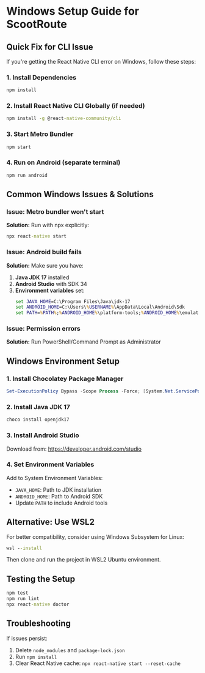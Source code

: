 # Windows Setup Guide for ScootRoute

## Quick Fix for CLI Issue

If you're getting the React Native CLI error on Windows, follow these steps:

### 1. Install Dependencies
```cmd
npm install
```

### 2. Install React Native CLI Globally (if needed)
```cmd
npm install -g @react-native-community/cli
```

### 3. Start Metro Bundler
```cmd
npm start
```

### 4. Run on Android (separate terminal)
```cmd
npm run android
```

## Common Windows Issues & Solutions

### Issue: Metro bundler won't start
**Solution:** Run with npx explicitly:
```cmd
npx react-native start
```

### Issue: Android build fails
**Solution:** Make sure you have:
1. **Java JDK 17** installed
2. **Android Studio** with SDK 34
3. **Environment variables** set:
   ```cmd
   set JAVA_HOME=C:\Program Files\Java\jdk-17
   set ANDROID_HOME=C:\Users\%USERNAME%\AppData\Local\Android\Sdk
   set PATH=%PATH%;%ANDROID_HOME%\platform-tools;%ANDROID_HOME%\emulator
   ```

### Issue: Permission errors
**Solution:** Run PowerShell/Command Prompt as Administrator

## Windows Environment Setup

### 1. Install Chocolatey Package Manager
```powershell
Set-ExecutionPolicy Bypass -Scope Process -Force; [System.Net.ServicePointManager]::SecurityProtocol = [System.Net.ServicePointManager]::SecurityProtocol -bor 3072; iex ((New-Object System.Net.WebClient).DownloadString('https://community.chocolatey.org/install.ps1'))
```

### 2. Install Java JDK 17
```cmd
choco install openjdk17
```

### 3. Install Android Studio
Download from: https://developer.android.com/studio

### 4. Set Environment Variables
Add to System Environment Variables:
- `JAVA_HOME`: Path to JDK installation
- `ANDROID_HOME`: Path to Android SDK
- Update `PATH` to include Android tools

## Alternative: Use WSL2
For better compatibility, consider using Windows Subsystem for Linux:

```cmd
wsl --install
```

Then clone and run the project in WSL2 Ubuntu environment.

## Testing the Setup
```cmd
npm test
npm run lint
npx react-native doctor
```

## Troubleshooting
If issues persist:
1. Delete `node_modules` and `package-lock.json`
2. Run `npm install`
3. Clear React Native cache: `npx react-native start --reset-cache`